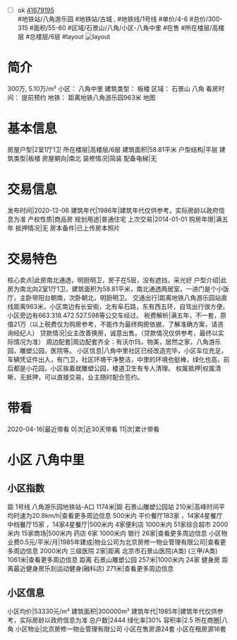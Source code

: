 - [ ] ok [41679195](https://bj.5i5j.com/ershoufang/41679195.html)  
 #地铁站/八角游乐园 #地铁站/古城 ,  #地铁线/1号线
#单价/4-6 #总价/300-315 #面积/55-60   #区域/石景山/八角/小区-八角中里 #在售 #所在楼层/高楼层 #总楼层/6层 #layout 
![layout](http://image16.5i5j.com/erp/house/4167/41679195/huxing/doccbleae8160ba4.jpg_P5.jpg) 
# 简介 
 300万,  5.10万/m² 
小区： 八角中里
建筑类型： 板楼
区域： 石景山 八角
看房时间： 提前预约
地铁： 距离地铁八角游乐园963米 地图
# 基本信息 
 房屋户型|2室1厅1卫
所在楼层|高楼层/6层
建筑面积|58.81平米
户型结构|平层
建筑类型|板楼
房屋朝向|南北
装修情况|简装
配备电梯|无
# 交易信息 
 发布时间|2020-12-06
建筑年代|1986年|建筑年代仅供参考，实际房龄以政府信息为准
产权性质|商品房
规划用途|普通住宅
上次交易|2014-01-01
购房年限|满五年
抵押情况|无
房本备件|已上传房本照片
# 交易特色 
 核心卖点|此房南北通透，明厨明卫，房子在5层，没有遮挡，采光好
户型介绍|此房为南北向2室1厅1卫，建筑面积为58.81平米，南北通透两居室，一进门是个小饭厅，主卧带阳台朝南，次卧朝北，明厨明卫。
交通出行|距离地铁八角游乐园站直线距离963米，小区南边有长安街，北有阜石路，东有西五环，自驾出行很方便。小区旁边有663.318.472.527.598等公交车经过。
税费解析|满五年，不一套，原值21万（以上税费仅为购房参考，不能作为最终购房依据，了解准确方案，请咨询经纪人）
贷款情况|业主改善换房，诚意出售。（贷款情况仅供参考，最终以实际情况为准）
周边配套|周边配套齐全：有沃尔玛，物美，居然之家，八角游乐园，雕塑公园，医院等。
小区信息|八角中里社区已经改造完毕，小区车位充足，车辆凭证件出入，有门卫，社区环境干净整洁，中里的环境也挺棒，绿化也高，前后都是小花园，小区挨着就雕塑公园，楼道卫生有专人清理。
权属抵押|权属清晰，无抵押，可以直接交易，业主随时配合签约。
# 带看 
 2020-04-16|最近带看	 0|次|近30天带看	 11|次|累计带看
# 小区 八角中里
## 小区指数 
 距 1号线 八角游乐园地铁站-A口 1174米|距 石景山雕塑公园站 210米|高峰时间平均时速为20.8km/h|查看更多周边信息
500米内 平价餐厅183家 ，14家4星餐厅
中档餐厅15家 ，14家4星餐厅|500米内 4家便利店
1000米内 51家综合超市
2000米内 15家商场|500米内 药店 6家
1000米内 银行 26家|查看更多周边信息
小区物业费0.5元/平米/月|1985年建成|物业公司为北京房修一物业管理有限公司|查看更多周边信息
2000米内 三级医院 2家|距离 北京市石景山医院(A类) (三甲/A类) 1061米|查看更多周边信息
距离 石景山雕塑公园 257米|1000米内 24家 健身房
距离最近健身房乐刻运动健身(融科店) 271米|查看更多周边信息
## 小区信息 
 小区均价|53330元/m²
建筑面积|300000m²
建筑年代|1985年|建筑年代仅供参考，实际房龄以政府信息为准
总户数|2444
绿化率|30%
容积率|2.5
所在商圈|八角
小区物业|北京房修一物业管理有限公司
小区在售房源24套
小区在租房源16套
